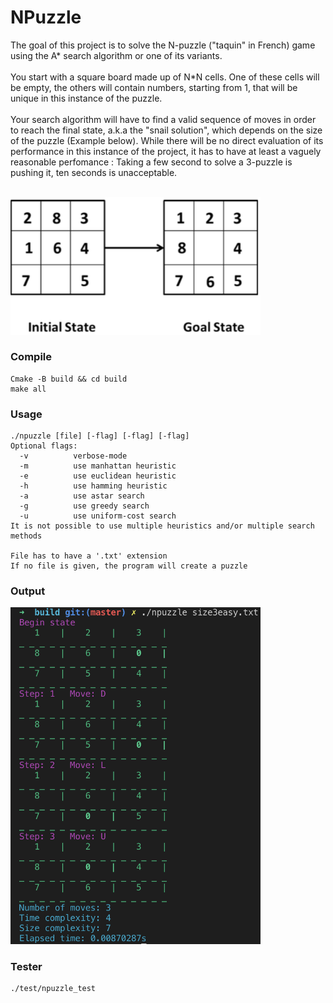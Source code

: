 # NPuzzle

The goal of this project is to solve the N-puzzle ("taquin" in French) game using the A*
search algorithm or one of its variants.</br></br>
You start with a square board made up of N*N cells. One of these cells will be empty,
the others will contain numbers, starting from 1, that will be unique in this instance of
the puzzle.</br></br>
Your search algorithm will have to find a valid sequence of moves in order to reach the
final state, a.k.a the "snail solution", which depends on the size of the puzzle (Example
below). While there will be no direct evaluation of its performance in this instance of the
project, it has to have at least a vaguely reasonable perfomance : Taking a few second to
solve a 3-puzzle is pushing it, ten seconds is unacceptable.</br></br>

<img src="./image/npuzzle.png" width="400">

### Compile
```
Cmake -B build && cd build
make all
```
### Usage
```
./npuzzle [file] [-flag] [-flag] [-flag]
Optional flags:
  -v          verbose-mode
  -m          use manhattan heuristic
  -e          use euclidean heuristic
  -h          use hamming heuristic
  -a          use astar search
  -g          use greedy search
  -u          use uniform-cost search
It is not possible to use multiple heuristics and/or multiple search methods

File has to have a '.txt' extension
If no file is given, the program will create a puzzle
```

### Output
<img src="./image/output.png" width="400">

### Tester
```
./test/npuzzle_test
```

